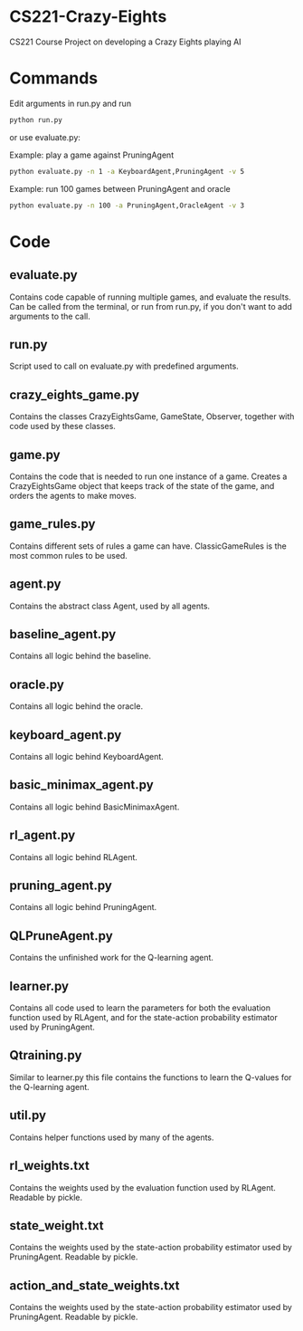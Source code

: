 # CS221-Crazy-Eights
CS221 Course Project on developing a Crazy Eights playing AI

# Commands
Edit arguments in run.py and run
```bash
python run.py
```
or use evaluate.py:

Example: play a game against PruningAgent
```bash
python evaluate.py -n 1 -a KeyboardAgent,PruningAgent -v 5
```

Example: run 100 games between PruningAgent and oracle
```bash
python evaluate.py -n 100 -a PruningAgent,OracleAgent -v 3
```

# Code

## evaluate.py
Contains code capable of running multiple games, and evaluate the results. Can
be called from the terminal, or run from run.py, if you don't want to add
arguments to the call.

## run.py
Script used to call on evaluate.py with predefined arguments.

## crazy_eights_game.py
Contains the classes CrazyEightsGame, GameState, Observer, together with code
used by these classes.

## game.py
Contains the code that is needed to run one instance of a game.
Creates a CrazyEightsGame object that keeps track of the state of the game, and
orders the agents to make moves.

## game_rules.py
Contains different sets of rules a game can have.
ClassicGameRules is the most common rules to be used.

## agent.py
Contains the abstract class Agent, used by all agents.

## baseline_agent.py
Contains all logic behind the baseline.

## oracle.py
Contains all logic behind the oracle.

## keyboard_agent.py
Contains all logic behind KeyboardAgent.

## basic_minimax_agent.py
Contains all logic behind BasicMinimaxAgent.

## rl_agent.py
Contains all logic behind RLAgent.

## pruning_agent.py
Contains all logic behind PruningAgent.

## QLPruneAgent.py
Contains the unfinished work for the Q-learning agent.

## learner.py
Contains all code used to learn the parameters for both the evaluation function
used by RLAgent, and for the state-action probability estimator used by
PruningAgent.

## Qtraining.py
Similar to learner.py this file contains the functions to learn the Q-values
for the Q-learning agent.

## util.py
Contains helper functions used by many of the agents.

## rl_weights.txt
Contains the weights used by the evaluation function used by RLAgent. Readable
by pickle.

## state_weight.txt
Contains the weights used by the state-action probability estimator used by
PruningAgent. Readable by pickle.

## action_and_state_weights.txt
Contains the weights used by the state-action probability estimator used by
PruningAgent. Readable by pickle.



